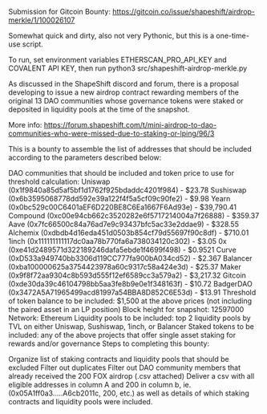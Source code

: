 Submission for Gitcoin Bounty: https://gitcoin.co/issue/shapeshift/airdrop-merkle/1/100026107

Somewhat quick and dirty, also not very Pythonic, but this is a one-time-use script.

To run, set environment variables ETHERSCAN_PRO_API_KEY and COVALENT API KEY, then run python3 src/shapeshift-airdrop-merkle.py



As discussed in the ShapeShift discord and forum, there is a proposal developing to issue a new airdrop contract rewarding members of the original 13 DAO communities whose governance tokens were staked or deposited in liquidity pools at the time of the snapshot.

More info: https://forum.shapeshift.com/t/mini-airdrop-to-dao-communities-who-were-missed-due-to-staking-or-lping/96/3

This is a bounty to assemble the list of addresses that should be included according to the parameters described below:

DAO communities that should be included and token price to use for threshold calculation:
Uniswap (0x1f9840a85d5af5bf1d1762f925bdaddc4201f984) - $23.78
Sushiswap (0x6b3595068778dd592e39a122f4f5a5cf09c90fe2) - $9.98
Yearn (0x0bc529c00C6401aEF6D220BE8C6Ea1667F6Ad93e) - $39,790.41
Compound (0xc00e94cb662c3520282e6f5717214004a7f26888) - $359.37
Aave (0x7fc66500c84a76ad7e9c93437bfc5ac33e2ddae9) - $328.55
Alchemix (0xdbdb4d16eda451d0503b854cf79d55697f90c8df) - $710.01
1inch (0x111111111117dc0aa78b770fa6a738034120c302) - $3.05
0x (0xe41d2489571d322189246dafa5ebde1f4699f498) - $0.9521
Curve (0xD533a949740bb3306d119CC777fa900bA034cd52) - $2.367
Balancer (0xba100000625a3754423978a60c9317c58a424e3d) - $25.37
Maker (0x9f8f72aa9304c8b593d555f12ef6589cc3a579a2) - $3,217.32
Gitcoin (0xde30da39c46104798bb5aa3fe8b9e0e1f348163f) - $10.72
BadgerDAO (0x3472A5A71965499acd81997a54BBA8D852C6E53d) - $13.91
Threshold of token balance to be included: $1,500 at the above prices (not including the paired asset in an LP position)
Block height for snapshot: 12597000
Network: Ethereum
Liquidity pools to be included: top 2 liquidity pools by TVL on either Uniswap, Sushiswap, 1inch, or Balancer
Staked tokens to be included: any of the above projects that offer single asset staking for rewards and/or governance
Steps to completing this bounty:

Organize list of staking contracts and liquidity pools that should be excluded
Filter out duplicates
Filter out DAO community members that already received the 200 FOX airdrop (.csv attached)
Deliver a csv with all eligible addresses in column A and 200 in column b, ie. (0x05A1ff0a3.....A6cb2011c, 200, etc.) as well as details of which staking contracts and liquidity pools were included.